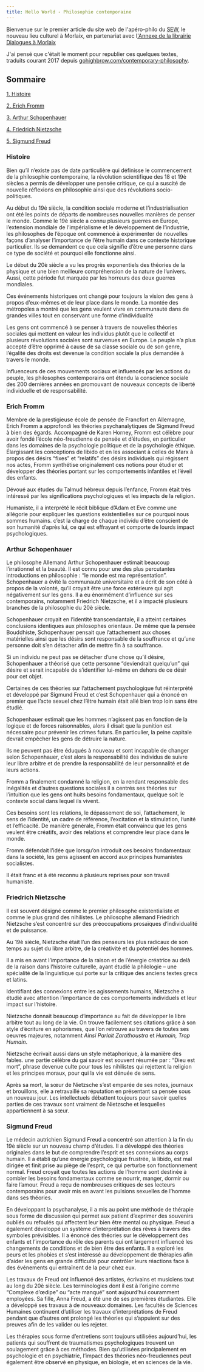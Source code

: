 ```yaml
---
title: Hello World - Philosophie contemporaine
---
```

Bienvenue sur le premier article du site web de l'apéro-philo du [SEW](https://www.sew-morlaix.com), le nouveau lieu culturel à Morlaix, en partenariat avec l['Annexe de la librairie Dialogues à Morlaix](https://www.dialoguesmorlaix.com/)


J'ai pensé que c'était le moment pour republier ces quelques textes, traduits courant 2017 depuis [gohighbrow.com/contemporary-philosophy](https://gohighbrow.com/contemporary-philosophy/).

## Sommaire

[1. Histoire](#Histoire)

[2. Erich Fromm](#erich-fromm)

[3. Arthur Schopenhauer](#arthur-schopenhauer)

[4. Friedrich Nietzsche](#friedrich-nietzsche)

[5. Sigmund Freud](#sigmund-freud)

### Histoire

Bien qu’il n’existe pas de date particulière qui définisse le commencement de la philosophie contemporaine, la révolution scientifique des 18 et 19è siècles a permis de développer une pensée critique, ce qui a suscité de nouvelle réflexions en philosophie ainsi que des révolutions socio-politiques.

Au début du 19è siècle, la condition sociale moderne et l’industrialisation ont été les points de départs de nombreuses nouvelles manières de penser le monde. Comme le 19è siècle a connu plusieurs guerres en Europe, l’extension mondiale de l’impérialisme et le développement de l’industrie, les philosophes de l’époque ont commencé à expérimenter de nouvelles façons d’analyser l’importance de l’être humain dans ce contexte historique particulier. Ils se demandent ce que cela signifie d’être une personne dans ce type de société et pourquoi elle fonctionne ainsi.

Le début du 20è siècle a vu les progrès exponentiels des théories de la physique et une bien meilleure compréhension de la nature de l’univers. Aussi, cette période fut marquée par les horreurs des deux guerres mondiales.

Ces événements historiques ont changé pour toujours la vision des gens à propos d’eux-mêmes et de leur place dans le monde. La montée des métropoles a montré que les gens veulent vivre en communauté dans de grandes villes tout en conservant une forme d’individualité

Les gens ont commencé à se penser à travers de nouvelles théories sociales qui mettent en valeur les individus plutôt que le collectif et plusieurs révolutions sociales sont survenues en Europe. Le peuple n’a plus accepté d’être opprimé à cause de sa classe sociale ou de son genre, l’égalité des droits est devenue la condition sociale la plus demandée à travers le monde.

Influenceurs de ces mouvements sociaux et influencés par les actions du peuple, les philosophes contemporains ont étendu la conscience sociale des 200 dernières années en promouvant de nouveaux concepts de liberté individuelle et de responsabilité.

### Erich Fromm

Membre de la prestigieuse école de pensée de Francfort en Allemagne, Erich Fromm a approfondi les théories psychanalytiques de Sigmund Freud à bien des égards. Accompagné de Karen Horney, Fromm est célèbre pour avoir fondé l’école néo-freudienne de pensée et d’études, en particulier dans les domaines de la psychologie politique et de la psychologie éthique. Élargissant les conceptions de libido et en les associant à celles de Marx à propos des désirs “fixes” et “relatifs” des désirs individuels qui régissent nos actes, Fromm synthétise originalement ces notions pour étudier et développer des théories portant sur les comportements infantiles et l’éveil des enfants.

Dévoué aux études du Talmud hébreux depuis l’enfance, Fromm était très intéressé par les significations psychologiques et les impacts de la religion.

Humaniste, il a interprété le récit biblique d’Adam et Eve comme une allégorie pour expliquer les questions existentielles sur ce pourquoi nous sommes humains. c’est la charge de chaque individu d’être conscient de son humanité d’après lui, ce qui est effrayant et comporte de lourds impact psychologiques.

### Arthur Schopenhauer

Le philosophe Allemand Arthur Schopenhauer estimait beaucoup l’irrationnel et la beauté. Il est connu pour une des plus percutantes introductions en philosophie : “le monde est ma représentation”. Schopenhauer a évité la communauté universitaire et a écrit de son côté à propos de la volonté, qu’il croyait être une force extérieure qui agit négativement sur les gens. Il a eu énormément d’influence sur ses contemporains, notamment Friedrich Nietzsche, et il a impacté plusieurs branches de la philosophie du 20è siècle.

Schopenhauer croyait en l’identité transcendantale, il a atteint certaines conclusions identiques aux philosophes orientaux. De même que la pensée Bouddhiste, Schopenhauer pensait que l’attachement aux choses matérielles ainsi que les désirs sont responsable de la souffrance et qu’une personne doit s’en détacher afin de mettre fin à sa souffrance.

Si un individu ne peut pas se détacher d’une chose qu’il désire, Schopenhauer a théorisé que cette personne “deviendrait quelqu’un” qui désire et serait incapable de s’identifier lui-même en dehors de ce désir pour cet objet.

Certaines de ces théories sur l’attachement psychologique fut réinterprété et développé par Sigmund Freud et c’est Schopenhauer qui a énoncé en premier que l’acte sexuel chez l’être humain était allé bien trop loin sans être étudié.

Schopenhauer estimait que les hommes n’agissent pas en fonction de la logique et de forces raisonnables, alors il disait que la punition est nécessaire pour prévenir les crimes futurs. En particulier, la peine capitale devrait empêcher les gens de détruire la nature.

Ils ne peuvent pas être éduqués à nouveau et sont incapable de changer selon Schopenhauer, c’est alors la responsabilité des individus de suivre leur libre arbitre et de prendre la responsabilité de leur personnalité et de leurs actions.

Fromm a finalement condamné la religion, en la rendant responsable des inégalités et d’autres questions sociales il a centrés ses théories sur l’intuition que les gens ont huits besoins fondamentaux, quelque soit le contexte social dans lequel ils vivent.

Ces besoins sont les relations, le dépassement de soi, l’attachement, le sens de l’identité, un cadre de référence, l’excitation et la stimulation, l’unité et l’efficacité. De manière générale, Fromm était convaincu que les gens veulent être créatifs, avoir des relations et comprendre leur place dans le monde.

Fromm défendait l’idée que lorsqu’on introduit ces besoins fondamentaux dans la société, les gens agissent en accord aux principes humanistes socialistes.

Il était franc et à été reconnu à plusieurs reprises pour son travail humaniste.

### Friedrich Nietzsche

Il est souvent désigné comme le premier philosophe existentialiste et comme le plus grand des nihilistes. Le philosophe allemand Friedrich Nietzsche s’est concentré sur des préoccupations prosaïques d’individualité et de puissance.

Au 19è siècle, Nietzsche était l’un des penseurs les plus radicaux de son temps au sujet du libre arbitre, de la créativité et du potentiel des hommes.

Il a mis en avant l’importance de la raison et de l’énergie créatrice au delà de la raison dans l’histoire culturelle, ayant étudié la philologie – une spécialité de la linguistique qui porte sur la critique des anciens textes grecs et latins.

Identifiant des connexions entre les agissements humains, Nietzsche a étudié avec attention l’importance de ces comportements individuels et leur impact sur l’histoire.

Nietzsche donnait beaucoup d’importance au fait de développer le libre arbitre tout au long de la vie. On trouve facilement ses citations grâce à son style d’écriture en aphorismes, que l’on retrouve au travers de toutes ses oeuvres majeures, notamment _Ainsi Parlait Zarathoustra_ et _Humain, Trop Humain_.

Nietzsche écrivait aussi dans un style métaphorique, à la manière des fables. une partie célèbre du gai savoir est souvent résumée par : “Dieu est mort”, phrase devenue culte pour tous les nihilistes qui rejettent la religion et les principes moraux, pour qui la vie est dénuée de sens.

Après sa mort, la sœur de Nietzsche s’est emparée de ses notes, journaux et brouillons, elle a retravaillé sa réputation en présentant sa pensée sous un nouveau jour. Les intellectuels débattent toujours pour savoir quelles parties de ces travaux sont vraiment de Nietzsche et lesquelles appartiennent à sa sœur.

### Sigmund Freud

Le médecin autrichien Sigmund Freud a concentré son attention à la fin du 19è siècle sur un nouveau champ d’études. Il a développé des théories originales dans le but de comprendre l’esprit et ses connexions au corps humain. Il a établi qu’une énergie psychologique frustrée, la libido, est mal dirigée et finit prise au piège de l’esprit, ce qui perturbe son fonctionnement normal. Freud croyait que toutes les actions de l’homme sont destinée à combler les besoins fondamentaux comme se nourrir, manger, dormir ou faire l’amour. Freud a reçu de nombreuses critiques de ses lecteurs contemporains pour avoir mis en avant les pulsions sexuelles de l’homme dans ses théories.

En développant la psychanalyse, il a mis au point une méthode de thérapie sous forme de discussion qui permet aux patient d’exprimer des souvenirs oubliés ou refoulés qui affectent leur bien être mental ou physique. Freud a également développé un système d’interprétation des rêves à travers des symboles prévisibles. Il a énoncé des théories sur le développement des enfants et l’importance du rôle des parents qui ont largement influencé les changements de conditions et de bien être des enfants. Il a exploré les peurs et les phobies et s’est intéressé au développement de thérapies afin d’aider les gens en grande difficulté pour contrôler leurs réactions face à des événements qui entraînent de la peur chez eux.

Les travaux de Freud ont influencé des artistes, écrivains et musiciens tout au long du 20è siècle. Les terminologies dont il est à l’origine comme “Complexe d’œdipe” ou “acte manqué” sont aujourd’hui couramment employées. Sa fille, Anna Freud, a été une de ses premières étudiantes. Elle a développé ses travaux à de nouveaux domaines. Les facultés de Sciences Humaines continuent d’utiliser les travaux d’interprétations de Freud pendant que d’autres ont prolongé les théories qui s’appuient sur des preuves afin de les valider ou les rejeter.

Les thérapies sous forme d’entretiens sont toujours utilisées aujourd’hui, les patients qui souffrent de traumatismes psychologiques trouvent un soulagement grâce à ces méthodes. Bien qu’utilisées principalement en psychologie et en psychiatrie, l’impact des théories néo-freudiennes peut également être observé en physique, en biologie, et en sciences de la vie.